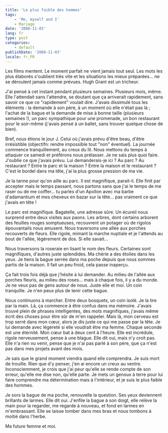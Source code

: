```yaml
---
title: 'Le plus faible des hommes'
tags:
    - 'Me, myself and I'
    - Mariage
date: '2008-11-03'
lang: fr
type: post
categories:
    - default
publishDate: '2008-11-03'
locale: fr_FR
---
```


Les films mentent. Le moment parfait ne vient jamais tout seul. Les mots les plus élaborés s'oublient très vite et les situations les mieux préparées… ne se déroulent jamais comme prévues. Hugh Grant est un tricheur.

J'ai pensé à cet instant pendant plusieurs semaines. Plusieurs mois, même. Elle l'attendait sans l'attendre, se doutant que ça arriverait rapidement, sans savoir ce que ce "rapidement" voulait dire. J'avais dissimulé tous les éléments : la demande à son père, à un moment où elle n'était pas là ; l'achat de la bague et la demande de mise à bonne taille (plusieurs semaines&nbsp;!), un parc sympathique pour une promenade, un bon restaurant pour le soir-même (j'avais pensé à un ballet, sans trouver quelque chose de bien).

Bref, nous étions le jour J. Celui où j'avais prévu d'être beau, d'être irrésistible (objectifn: rendre impossible tout "non" éventuel). La journée commence tranquillement, au creux du lit. Nous mettons du temps à attaquer ce samedi et préférons nous prélasser. Je ne sais plus quoi faire. J'oublie ce que j'avais prévu. Lui demanderais-je ici&nbsp;? Au parc&nbsp;? Au restaurant&nbsp;? Entre le parc et la maison&nbsp;? Entre la maison et le restaurant&nbsp;? C'est le bordel dans ma tête, j'ai la plus grosse pression de ma vie.

Je la tanne pour qu'on aille au parc. Il est magnifique, parait-il. Elle finit par accepter mais le temps passant, nous partons sans que j'ai le temps de me raser ou de me coiffer… tu parles d'un Apollon avec ma barbe d'adamantium et mes cheveux en bazar sur la tête… pas vraiment ce que j'avais en tête&nbsp;!

Le parc est magnifique. Bagatelle, une adresse sûre. Un écureil nous surprend entre deux visites aux paons. Les arbres, dont certains arborent des feuilles rouges somptueuses, recouvrent un potager où de rigolos épouvantails nous amusent. Nous traversons une allée aux porches recouverts de fleurs. Elle rigole, mimant la marche nuptiale et je l'attends au bout de l'allée, légèrement de dos. Si elle savait…

Nous traversons la roseraie en lisant le nom des fleurs. Certaines sont magnifiques, d'autres juste splendides. Ma chérie a des étoiles dans les yeux. Je tiens la bague serrée dans ma poche depuis que nous sommes partis de la maison. Il fait un peu froid, cela passe inaperçu.

Ça fait trois fois déjà que j'hésite à lui demander. Au milieu de l'allée aux porches fleuris, au milieu des roses… mais à chaque fois, il y a du monde. Je ne veux pas de gens autour de nous. Juste elle et moi. Un coin tranquille. Je n'en peux plus de tenir cette bague.

Nous continuons à marcher. Entre deux bosquets, un coin isolé. Je la tire par la main. Là, ça commence à être confus dans ma mémoire. J'avais trouvé plein de phrases intelligentes, des mots magnifiques, j'avais même écrit des choses pour être sûr de m'en rappeler. Mais là, mon cerveau est trop serré dans mon cœur, alors je dis juste ce qui me passe par la tête. Je lui demande avec légèreté si elle voudrait être ma femme. Chaque seconde est une éternité. Mon cœur bat à deux cent à l'heure. Elle est incrédule, rigole nerveusement, pense à une blague. Elle dit oui, mais n'y croit pas. Elle n'a rien vu venir, pense que je n'ai pas parlé à son père, que ça n'est pas dans mes projets avant des mois.

Je sais que le grand moment viendra quand elle comprendra. Je suis mort de trouille. Rien que d'y penser, j'en ai encore un creux au ventre. Inconsciemment, je crois que j'ai peur qu'elle se rende compte de son erreur, qu'elle me dise non, qu'elle parte. Je mets un genoux à terre pour lui faire comprendre ma détermination mais à l'intérieur, et je suis le plus faible des hommes.

Je sors la bague de ma poche, renouvelle la question. Ses yeux deviennent brillants de larmes. Elle dit oui. J'enfile la bague à son doigt, elle relève la main pour la regarder, me regarde à nouveau, et fond en larmes en m'embrassant. Elle se laisse tomber dans mes bras et nous tombons à moitié dans l'herbe.

Ma future femme et moi.